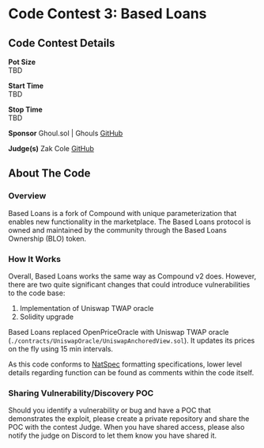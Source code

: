 # Code Contest 3: Based Loans
## Code Contest Details
**Pot Size**  
TBD

**Start Time**  
TBD

**Stop Time**   
TBD

**Sponsor**
Ghoul.sol | Ghouls
[GitHub](https://github.com/ghoul-sol)

**Judge(s)**
Zak Cole
[GitHub](https://github.com/zscole)

## About The Code
### Overview
Based Loans is a fork of Compound with unique parameterization that enables new functionality in the marketplace.
The Based Loans protocol is owned and maintained by the community through the Based Loans Ownership (BLO) token.

### How It Works
Overall, Based Loans works the same way as Compound v2 does. However, there are two quite significant changes that could introduce vulnerabilities to the code base:
1. Implementation of Uniswap TWAP oracle
2. Solidity upgrade

Based Loans replaced OpenPriceOracle with Uniswap TWAP oracle (`./contracts/UniswapOracle/UniswapAnchoredView.sol`). It updates its prices on the fly using 15 min intervals.

As this code conforms to [NatSpec](https://docs.soliditylang.org/en/v0.5.10/natspec-format.html#natspec-format) formatting specifications, lower level details regarding function can be found as comments within the code itself.

### Sharing Vulnerability/Discovery POC
Should you identify a vulnerability or bug and have a POC that demonstrates the exploit, please create a private repository and share the POC with the contest Judge. When you have shared access, please also notify the judge on Discord to let them know you have shared it.
